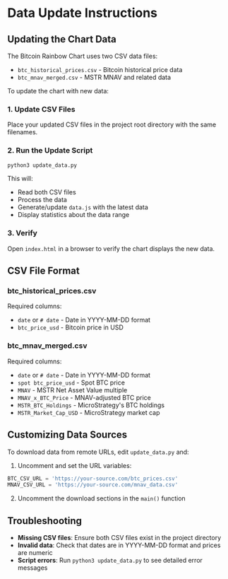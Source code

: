 # Data Update Instructions

## Updating the Chart Data

The Bitcoin Rainbow Chart uses two CSV data files:
- `btc_historical_prices.csv` - Bitcoin historical price data
- `btc_mnav_merged.csv` - MSTR MNAV and related data

To update the chart with new data:

### 1. Update CSV Files
Place your updated CSV files in the project root directory with the same filenames.

### 2. Run the Update Script
```bash
python3 update_data.py
```

This will:
- Read both CSV files
- Process the data
- Generate/update `data.js` with the latest data
- Display statistics about the data range

### 3. Verify
Open `index.html` in a browser to verify the chart displays the new data.

## CSV File Format

### btc_historical_prices.csv
Required columns:
- `date` or `# date` - Date in YYYY-MM-DD format
- `btc_price_usd` - Bitcoin price in USD

### btc_mnav_merged.csv
Required columns:
- `date` or `# date` - Date in YYYY-MM-DD format
- `spot btc_price_usd` - Spot BTC price
- `MNAV` - MSTR Net Asset Value multiple
- `MNAV_x_BTC_Price` - MNAV-adjusted BTC price
- `MSTR_BTC_Holdings` - MicroStrategy's BTC holdings
- `MSTR_Market_Cap_USD` - MicroStrategy market cap

## Customizing Data Sources

To download data from remote URLs, edit `update_data.py` and:

1. Uncomment and set the URL variables:
```python
BTC_CSV_URL = 'https://your-source.com/btc_prices.csv'
MNAV_CSV_URL = 'https://your-source.com/mnav_data.csv'
```

2. Uncomment the download sections in the `main()` function

## Troubleshooting

- **Missing CSV files**: Ensure both CSV files exist in the project directory
- **Invalid data**: Check that dates are in YYYY-MM-DD format and prices are numeric
- **Script errors**: Run `python3 update_data.py` to see detailed error messages